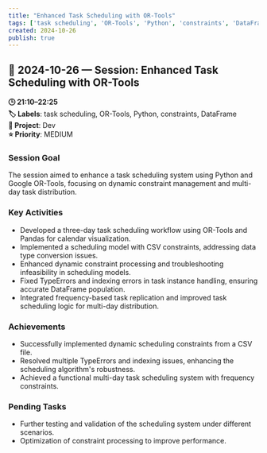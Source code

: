 ```yaml
---
title: "Enhanced Task Scheduling with OR-Tools"
tags: ['task scheduling', 'OR-Tools', 'Python', 'constraints', 'DataFrame']
created: 2024-10-26
publish: true
---
```


## 📅 2024-10-26 — Session: Enhanced Task Scheduling with OR-Tools

**🕒 21:10–22:25**  
**🏷️ Labels**: task scheduling, OR-Tools, Python, constraints, DataFrame  
**📂 Project**: Dev  
**⭐ Priority**: MEDIUM  


### Session Goal
The session aimed to enhance a task scheduling system using Python and Google OR-Tools, focusing on dynamic constraint management and multi-day task distribution.

### Key Activities
- Developed a three-day task scheduling workflow using OR-Tools and Pandas for calendar visualization.
- Implemented a scheduling model with CSV constraints, addressing data type conversion issues.
- Enhanced dynamic constraint processing and troubleshooting infeasibility in scheduling models.
- Fixed TypeErrors and indexing errors in task instance handling, ensuring accurate DataFrame population.
- Integrated frequency-based task replication and improved task scheduling logic for multi-day distribution.

### Achievements
- Successfully implemented dynamic scheduling constraints from a CSV file.
- Resolved multiple TypeErrors and indexing issues, enhancing the scheduling algorithm's robustness.
- Achieved a functional multi-day task scheduling system with frequency constraints.

### Pending Tasks
- Further testing and validation of the scheduling system under different scenarios.
- Optimization of constraint processing to improve performance.
